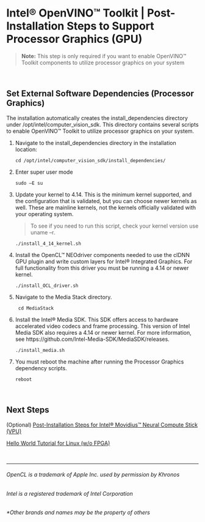 

# Intel® OpenVINO™ Toolkit | Post-Installation Steps to Support Processor Graphics (GPU)

> **Note:**  This step is only required if you want to enable OpenVINO™ Toolkit components to utilize processor graphics on your system

<br>

## Set External Software Dependencies (Processor Graphics)

The installation automatically creates the install_dependencies directory under /opt/intel/computer_vision_sdk. This directory contains several scripts to enable OpenVINO™ Toolkit to utilize processor graphics on your system.

<ol>
  
  <li> Navigate to the install_dependencies directory in the installation location:</li>

    cd /opt/intel/computer_vision_sdk/install_dependencies/

  <li> Enter super user mode</li>
  
    sudo –E su
    
  <li> Update your kernel to 4.14. This is the minimum kernel supported, and the configuration that is validated, but you can choose newer kernels as well. These are mainline kernels, not the kernels officially validated with your operating system.</li>
  
> To see if you need to run this script, check your kernel version use uname –r.

    ./install_4_14_kernel.sh

<li> Install the OpenCL™ NEOdriver components needed to use the clDNN GPU plugin and write custom layers for Intel® Integrated Graphics. For full functionality from this driver you must be running a 4.14 or newer kernel.</li>

    ./install_OCL_driver.sh

<li> Navigate to the Media Stack directory.
    
     cd MediaStack

<li> Install the Intel® Media SDK. This SDK offers access to hardware accelerated video codecs and frame processing. This version of Intel Media SDK also requires a 4.14 or newer kernel. For more information, see https://github.com/Intel-Media-SDK/MediaSDK/releases.
</li>

    ./install_media.sh

<li> You must reboot the machine after running the Processor Graphics dependency scripts. </li>

    reboot

</ol>

<br>

## Next Steps

(Optional) [Post-Installation Steps for Intel® Movidius™ Neural Compute Stick (VPU)]()

[Hello World Tutorial for Linux (w/o FPGA)](https://github.com/hunnel/openVINO_install_guide_linux_without_FPGA/blob/master/hello_world_tutorial_linux.md)

<br>


***

###### OpenCL is a trademark of Apple Inc. used by permission by Khronos   
###### Intel is a registered trademark of Intel Corporation
###### &ast;Other brands and names may be the property of others
